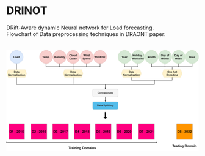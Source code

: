 # DRINOT
DRift-Aware dynamIc Neural network for Load forecasting.<br>
Flowchart of Data preprocessing techniques in DRAONT paper:<br>
<be>
<br>
<br>
![Graph Description](dataprocessing.png)
